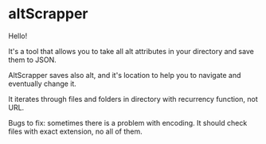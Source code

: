 # altScrapper

Hello!

It's a tool that allows you to take all alt attributes in your directory and save them to JSON. 

AltScrapper saves also alt, and it's location to help you to navigate 
and eventually change it. 

It iterates through files and folders in directory with recurrency function, not URL. 

Bugs to fix: sometimes there is a problem with encoding. It should check files with exact extension, no all of them.